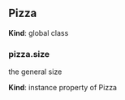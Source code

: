 ## Pizza
**Kind**: global class  
### pizza.size
the general size

**Kind**: instance property of Pizza  
